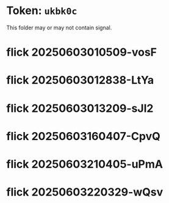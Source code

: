 # Token: `ukbk0c`

This folder may or may not contain signal.
# flick 20250603010509-vosF
# flick 20250603012838-LtYa
# flick 20250603013209-sJl2
# flick 20250603160407-CpvQ
# flick 20250603210405-uPmA
# flick 20250603220329-wQsv
